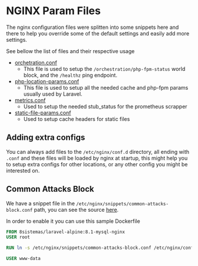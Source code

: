 # NGINX Param Files

The nginx configuration files were splitten into some snippets here and there to help you override some of the default settings and easily add more settings.

See bellow the list of files and their respective usage

- [orchetration.conf](../base/nginx/orchestration.conf)
  - This file is used to setup the `/orchestration/php-fpm-status` world block, and the `/healthz` ping endpoint.
- [php-location-params.conf](../base/nginx/php-location-params.conf)
  - This file is used to setup all the needed cache and php-fpm params usually used by Laravel.
- [metrics.conf](../base/nginx/metrics.conf)
  - Used to setup the needed stub_status for the prometheus scrapper
- [static-file-params.conf](../base/nginx/static-files-params.conf)
  - Used to setup cache headers for static files

## Adding extra configs

You can always add files to the `/etc/nginx/conf.d` directory, all ending with `.conf` and these files will be loaded by nginx at startup, this might help you to setup extra configs for other locations, or any other config you might be interested on.

## Common Attacks Block

We have a snippet file in the `/etc/nginx/snippets/common-attacks-block.conf` path, you can see the source [here](../base/nginx/common-attacks-block.conf).

In order to enable it you can use this sample Dockerfile

```Dockerfile
FROM 8sistemas/laravel-alpine:8.1-mysql-nginx
USER root

RUN ln -s /etc/nginx/snippets/common-attacks-block.conf /etc/nginx/conf.d/common-attacks-block.conf

USER www-data
```